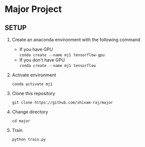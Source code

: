 # Major Project

<h2>SETUP</h2>
<ol>
<li>
<p> Create an anaconda environment with the following command </p>
<ul>
<li> If you have GPU <br />
<code>conda create --name mj1 tensorflow-gpu </code><br />
</li>
<li> If you don't have GPU <br />
<code>conda create --name mj1 tensorflow </code><br /></li>
</ul></li>

<li>
<p> Activate environment </p>
<code>conda activate mj1</code><br />
</li>

<li>
<p> Clone this repository </p>
<code>git clone https://github.com/shivam-raj/major </code><br />
</li>

<li>
<p> Change directory </p>
<code>cd major</code><br />
</li>

<li>
<p> Train </p>
<code>python train.py</code><br />
</ol>
</li>
